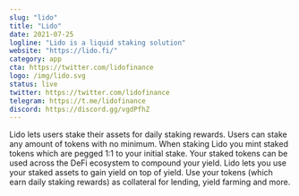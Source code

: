 ```yaml
---
slug: "lido"
title: "Lido"
date: 2021-07-25
logline: "Lido is a liquid staking solution"
website: "https://lido.fi/"
category: app
cta: https://twitter.com/lidofinance
logo: /img/lido.svg
status: live
twitter: https://twitter.com/lidofinance
telegram: https://t.me/lidofinance
discord: https://discord.gg/vgdPfhZ
---
```


Lido lets users stake their assets for daily staking rewards. Users can stake any amount of tokens with no minimum. When staking Lido you mint staked tokens which are pegged 1:1 to your initial stake. Your staked tokens can be used across the DeFi ecosystem to compound your yield. Lido lets you use your staked assets to gain yield on top of yield. Use your tokens (which earn daily staking rewards) as collateral for lending, yield farming and more.


